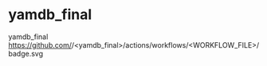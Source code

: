 # yamdb_final
yamdb_final
https://github.com/<BerdyshevEugene>/<yamdb_final>/actions/workflows/<WORKFLOW_FILE>/badge.svg